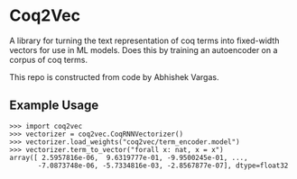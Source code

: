 Coq2Vec
=======

A library for turning the text representation of coq terms into
fixed-width vectors for use in ML models. Does this by training an
autoencoder on a corpus of coq terms.

This repo is constructed from code by Abhishek Vargas.

Example Usage
-------------
```
>>> import coq2vec
>>> vectorizer = coq2vec.CoqRNNVectorizer()
>>> vectorizer.load_weights("coq2vec/term_encoder.model")
>>> vectorizer.term_to_vector("forall x: nat, x = x")
array([ 2.5957816e-06,  9.6319777e-01, -9.9500245e-01, ...,
       -7.0873748e-06, -5.7334816e-03, -2.8567877e-07], dtype=float32
```
